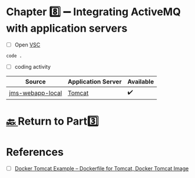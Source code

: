 # Chapter :eight:	:heavy_minus_sign: Integrating ActiveMQ with application servers

- [ ] Open [VSC](https://code.visualstudio.com)

```
code .
```

- [ ] coding activity


| Source  |  Application Server | Available |
|---------|--|----|
| [jms-webapp-local](jms-webapp-local) |  [Tomcat](https://tomcat.apache.org/) | :heavy_check_mark: |

# [:back: ](..) Return to Part:three:


# References

- [ ] [Docker Tomcat Example – Dockerfile for Tomcat, Docker Tomcat Image](https://www.middlewareinventory.com/blog/docker-tomcat-example-dockerfile-sample)
